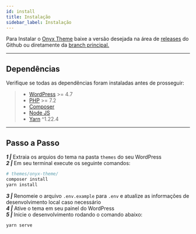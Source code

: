 ```yaml
---
id: install
title: Instalação
sidebar_label: Instalação
---
```


Para Instalar o [Onyx Theme](https://github.com/andremacola/onyx-theme) baixe a versão desejada na área de [releases](https://github.com/andremacola/onyx-theme/releases) do Github ou diretamente da [branch principal.](https://github.com/andremacola/onyx-theme/zipball/master)

---

## Dependências

Verifique se todas as dependências foram instaladas antes de prosseguir:

> - [WordPress](https://wordpress.org/) >= 4.7
> - [PHP](https://www.php.net/manual/en/install.php) >= 7.2
> - [Composer](https://getcomposer.org/download/)
> - [Node JS](https://nodejs.org/)
> - [Yarn](https://classic.yarnpkg.com/en/docs/install) ^1.22.4

---

## Passo a Passo

***1 |*** Extraia os arquios do tema na pasta `themes` do seu WordPress  
***2 |*** Em seu terminal execute os seguinte comandos:  

```bash
# themes/onyx-theme/
composer install
yarn install
```
***3 |*** Renomeie o arquivo `.env.example` para `.env` e atualize as informações de desenvolvimento local caso necessário  
***4 |*** Ative o tema em seu painel do WordPress  
***5 |*** Inicie o desenvolvimento rodando o comando abaixo:  

```bash
yarn serve
```
